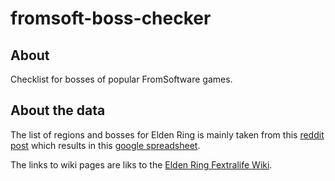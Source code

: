 # fromsoft-boss-checker

## About

Checklist for bosses of popular FromSoftware games.

## About the data

The list of regions and bosses for Elden Ring is mainly taken from this [reddit post](https://www.reddit.com/r/Eldenring/comments/u7r3gs/all_bosses_checklist_updated_and_correct_165/) which results in this [google spreadsheet](https://docs.google.com/spreadsheets/d/16W-7iKQ5hUTo5EGw4BWL6tec4HVWqjNorrwmaSnhLIY/edit#gid=764704990).

The links to wiki pages are liks to the [Elden Ring Fextralife Wiki](https://eldenring.wiki.fextralife.com/Elden+Ring+Wiki).
